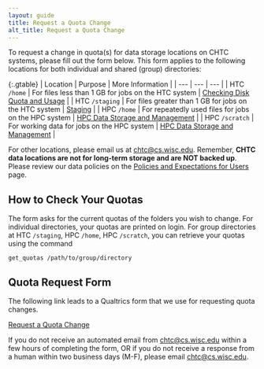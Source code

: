 ```yaml
---
layout: guide
title: Request a Quota Change
alt_title: Request a Quota Change
---
```


To request a change in quota(s) for data storage locations on CHTC systems, please fill out the form below.
This form applies to the following locations for both individual and shared (group) directories:

  {:.gtable}
  | Location | Purpose | More Information |
  | --- | --- | --- |
  | HTC `/home` | For files less than 1 GB for jobs on the HTC system | [Checking Disk Quota and Usage](check-quota.md) |
  | HTC `/staging` | For files greater than 1 GB for jobs on the HTC system | [Staging](file-avail-largedata.md) |
  | HPC `/home` | For repeatedly used files for jobs on the HPC system | [HPC Data Storage and Management](hpc-overview.md#data-storage-and-management) |
  | HPC `/scratch` | For working data for jobs on the HPC system | [HPC Data Storage and Management](hpc-overview.md#data-storage-and-management) |

For other locations, please email us at [chtc@cs.wisc.edu](Mailto:chtc@cs.wisc.edu). 
Remember, **CHTC data locations are not for long-term storage and are NOT backed up**.
Please review our data policies on the [Policies and Expectations for Users](user-expectations.html#data-policies) page.

## How to Check Your Quotas

The form asks for the current quotas of the folders you wish to change.
For individual directories, your quotas are printed on login.
For group directories at HTC `/staging`, HPC `/home`, HPC `/scratch`, you can retrieve your quotas using the command

```
get_quotas /path/to/group/directory
```

## Quota Request Form

The following link leads to a Qualtrics form that we use for requesting quota changes.

<div class="d-flex mb-3">
	<div class="p-3 m-auto">
		<a class="btn btn-primary" href="https://uwmadison.co1.qualtrics.com/jfe/form/SV_0JMj2a83dHcwX5k">Request a Quota Change</a>
	</div>
</div>

If you do not receive an automated email from chtc@cs.wisc.edu within a few hours of completing the form,
 OR if you do not receive a response from a human within two business days (M-F), please email [chtc@cs.wisc.edu](Mailto:chtc@cs.wisc.edu).
 
